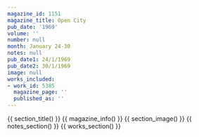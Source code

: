 ```yaml
---
magazine_id: 1151
magazine_title: Open City
pub_date: '1969'
volume: ''
number: null
month: January 24-30
notes: null
pub_date1: 24/1/1969
pub_date2: 30/1/1969
image: null
works_included:
- work_id: 5385
  magazine_page: ''
  published_as: ''
---
```


{{ section_title() }}
{{ magazine_info() }}
{{ section_image() }}
{{ notes_section() }}
{{ works_section() }}
